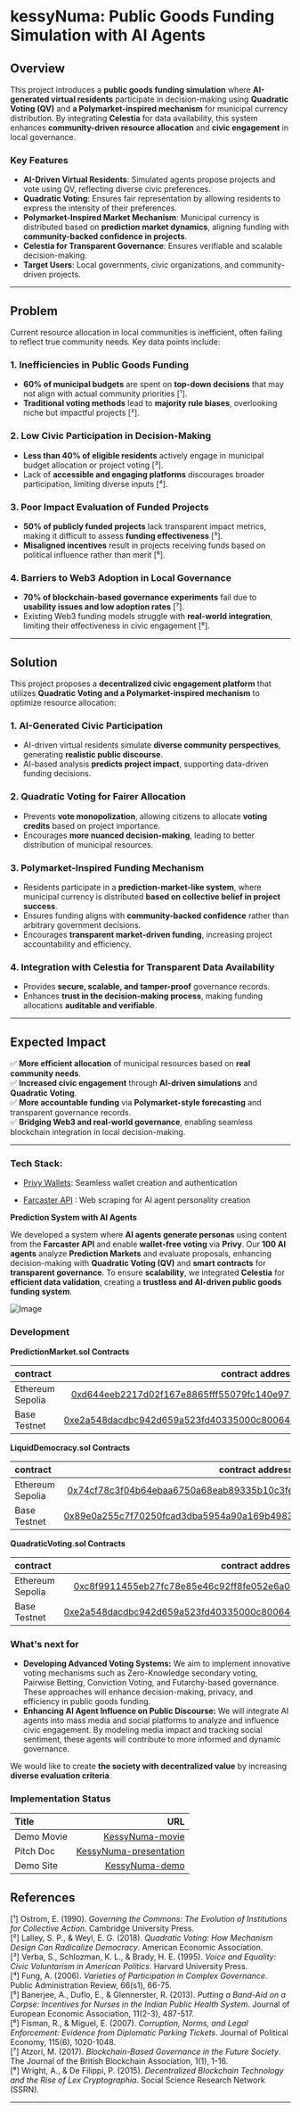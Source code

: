# kessyNuma: Public Goods Funding Simulation with AI Agents

## **Overview**  
This project introduces a **public goods funding simulation** where **AI-generated virtual residents** participate in decision-making using **Quadratic Voting (QV)** and **a Polymarket-inspired mechanism** for municipal currency distribution. By integrating **Celestia** for data availability, this system enhances **community-driven resource allocation** and **civic engagement** in local governance.

### **Key Features**  
- **AI-Driven Virtual Residents**: Simulated agents propose projects and vote using QV, reflecting diverse civic preferences.  
- **Quadratic Voting**: Ensures fair representation by allowing residents to express the intensity of their preferences.  
- **Polymarket-Inspired Market Mechanism**: Municipal currency is distributed based on **prediction market dynamics**, aligning funding with **community-backed confidence in projects**.  
- **Celestia for Transparent Governance**: Ensures verifiable and scalable decision-making.  
- **Target Users**: Local governments, civic organizations, and community-driven projects.  

---

## **Problem**  
Current resource allocation in local communities is inefficient, often failing to reflect true community needs. Key data points include:

### **1. Inefficiencies in Public Goods Funding**  
- **60% of municipal budgets** are spent on **top-down decisions** that may not align with actual community priorities [¹].  
- **Traditional voting methods** lead to **majority rule biases**, overlooking niche but impactful projects [²].  

### **2. Low Civic Participation in Decision-Making**  
- **Less than 40% of eligible residents** actively engage in municipal budget allocation or project voting [³].  
- Lack of **accessible and engaging platforms** discourages broader participation, limiting diverse inputs [⁴].  

### **3. Poor Impact Evaluation of Funded Projects**  
- **50% of publicly funded projects** lack transparent impact metrics, making it difficult to assess **funding effectiveness** [⁵].  
- **Misaligned incentives** result in projects receiving funds based on political influence rather than merit [⁶].  

### **4. Barriers to Web3 Adoption in Local Governance**  
- **70% of blockchain-based governance experiments** fail due to **usability issues and low adoption rates** [⁷].  
- Existing Web3 funding models struggle with **real-world integration**, limiting their effectiveness in civic engagement [⁸].  

---

## **Solution**  
This project proposes a **decentralized civic engagement platform** that utilizes **Quadratic Voting and a Polymarket-inspired mechanism** to optimize resource allocation:

### **1. AI-Generated Civic Participation**  
- AI-driven virtual residents simulate **diverse community perspectives**, generating **realistic public discourse**.  
- AI-based analysis **predicts project impact**, supporting data-driven funding decisions.  

### **2. Quadratic Voting for Fairer Allocation**  
- Prevents **vote monopolization**, allowing citizens to allocate **voting credits** based on project importance.  
- Encourages **more nuanced decision-making**, leading to better distribution of municipal resources.  

### **3. Polymarket-Inspired Funding Mechanism**  
- Residents participate in a **prediction-market-like system**, where municipal currency is distributed **based on collective belief in project success**.  
- Ensures funding aligns with **community-backed confidence** rather than arbitrary government decisions.  
- Encourages **transparent market-driven funding**, increasing project accountability and efficiency.  

### **4. Integration with Celestia for Transparent Data Availability**  
- Provides **secure, scalable, and tamper-proof** governance records.  
- Enhances **trust in the decision-making process**, making funding allocations **auditable and verifiable**.  

---

## **Expected Impact**  
✅ **More efficient allocation** of municipal resources based on **real community needs**.  
✅ **Increased civic engagement** through **AI-driven simulations** and **Quadratic Voting**.  
✅ **More accountable funding** via **Polymarket-style forecasting** and transparent governance records.  
✅ **Bridging Web3 and real-world governance**, enabling seamless blockchain integration in local decision-making.  

---


### Tech Stack:

- [Privy Wallets](https://github.com/Jun0908/KessyNuma/tree/main/frontend/privy):
Seamless wallet creation and authentication

- [Farcaster API](https://github.com/Jun0908/KessyNuma/tree/main/backend/Farcaster) :
Web scraping for AI agent personality creation

**Prediction System with AI Agents**

We developed a system where **AI agents generate personas** using content from the **Farcaster API** and enable **wallet-free voting** via **Privy**. Our **100 AI agents** analyze **Prediction Markets** and evaluate proposals, enhancing decision-making with **Quadratic Voting (QV)** and **smart contracts** for **transparent governance**. To ensure **scalability**, we integrated **Celestia** for **efficient data validation**, creating a **trustless and AI-driven public goods funding system**.

![Image](https://github.com/user-attachments/assets/57ec7b02-a100-48f2-a1f4-bb1c2456529f)

### Development

**PredictionMarket.sol Contracts**

| contract                   |                                                                                                                   contract address |
| :------------------------- | ---------------------------------------------------------------------------------------------------------------------------------: |
| Ethereum Sepolia    | [0xd644eeb2217d02f167e8865fff55079fc140e971](https://etherscan.io/address/0x208f38670a2ef67e6c0a6579a10191fbd7a1b535)|
| Base Testnet   | [0xe2a548dacdbc942d659a523fd40335000c80064c](https://sepolia.scrollscan.com/address/0xe2a548dacdbc942d659a523fd40335000c80064c)|

**LiquidDemocracy.sol Contracts**

| contract                   |                                                                                                                   contract address |
| :------------------------- | ---------------------------------------------------------------------------------------------------------------------------------: |
| Ethereum Sepolia    | [0x74cf78c3f04b64ebaa6750a68eab89335b10c3fe](https://etherscan.io/address/0x74cf78c3f04b64ebaa6750a68eab89335b10c3fe)|
| Base Testnet   | [0x89e0a255c7f70250fcad3dba5954a90a169b4983](https://sepolia.basescan.org/address/0x1440a247071edde7e1016b18126163d805f98c31)|

**QuadraticVoting.sol Contracts**

| contract                   |                                                                                                                   contract address |
| :------------------------- | ---------------------------------------------------------------------------------------------------------------------------------: |
| Ethereum Sepolia    | [0xc8f9911455eb27fc78e85e46c92ff8fe052e6a0e](https://sepolia.etherscan.io/tx/0xeb20bf493669058d2f544d509985c88cf70a4bc718d6d676ecf9a67fe43ec401)|
| Base Testnet    | [0xe2a548dacdbc942d659a523fd40335000c80064c](https://sepolia.basescan.org/address/0xe2a548dacdbc942d659a523fd40335000c80064c)|



### What's next for
- **Developing Advanced Voting Systems:**
We aim to implement innovative voting mechanisms such as Zero-Knowledge secondary voting, Pairwise Betting, Conviction Voting, and Futarchy-based governance. These approaches will enhance decision-making, privacy, and efficiency in public goods funding.
- **Enhancing AI Agent Influence on Public Discourse:**
We will integrate AI agents into mass media and social platforms to analyze and influence civic engagement. By modeling media impact and tracking social sentiment, these agents will contribute to more informed and dynamic governance.

We would like to create **the society with decentralized value** by increasing **diverse evaluation criteria**.


### Implementation Status

| Title          |                                                              URL |
| :------------- | ---------------------------------------------------------------: |
| Demo Movie      |                                      [KessyNuma-movie](https://youtu.be/M0hF_wWMKsg)|
| Pitch Doc    |   [KessyNuma-presentation](https://docs.google.com/presentation/d/1MncyIvFmSwywRRVG-fmLVWx7WVHm2gw7X6_GNHCfMjE/edit?usp=sharing) |
| Demo Site     |                                 [KessyNuma-demo](https://kessy-front.vercel.app/)| 


## **References**  
[¹] Ostrom, E. (1990). *Governing the Commons: The Evolution of Institutions for Collective Action*. Cambridge University Press.  
[²] Lalley, S. P., & Weyl, E. G. (2018). *Quadratic Voting: How Mechanism Design Can Radicalize Democracy*. American Economic Association.  
[³] Verba, S., Schlozman, K. L., & Brady, H. E. (1995). *Voice and Equality: Civic Voluntarism in American Politics*. Harvard University Press.  
[⁴] Fung, A. (2006). *Varieties of Participation in Complex Governance*. Public Administration Review, 66(s1), 66-75.  
[⁵] Banerjee, A., Duflo, E., & Glennerster, R. (2013). *Putting a Band-Aid on a Corpse: Incentives for Nurses in the Indian Public Health System*. Journal of European Economic Association, 11(2-3), 487-517.  
[⁶] Fisman, R., & Miguel, E. (2007). *Corruption, Norms, and Legal Enforcement: Evidence from Diplomatic Parking Tickets*. Journal of Political Economy, 115(6), 1020-1048.  
[⁷] Atzori, M. (2017). *Blockchain-Based Governance in the Future Society*. The Journal of the British Blockchain Association, 1(1), 1-16.  
[⁸] Wright, A., & De Filippi, P. (2015). *Decentralized Blockchain Technology and the Rise of Lex Cryptographia*. Social Science Research Network (SSRN).  

---

